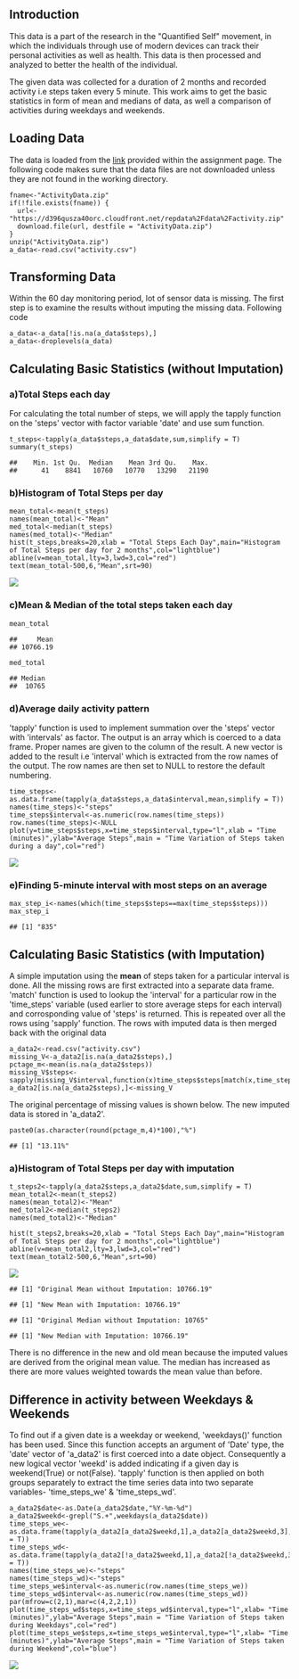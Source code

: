 Introduction
------------

This data is a part of the research in the "Quantified Self" movement,
in which the individuals through use of modern devices can track their
personal activities as well as health. This data is then processed and
analyzed to better the health of the individual.

The given data was collected for a duration of 2 months and recorded
activity i.e steps taken every 5 minute. This work aims to get the basic
statistics in form of mean and medians of data, as well a comparison of
activities during weekdays and weekends.

Loading Data
------------

The data is loaded from the
[link](https://d396qusza40orc.cloudfront.net/repdata%2Fdata%2Factivity.zip)
provided within the assignment page. The following code makes sure that
the data files are not downloaded unless they are not found in the
working directory.

    fname<-"ActivityData.zip"
    if(!file.exists(fname)) {
      url<-"https://d396qusza40orc.cloudfront.net/repdata%2Fdata%2Factivity.zip"
      download.file(url, destfile = "ActivityData.zip")
    }
    unzip("ActivityData.zip")
    a_data<-read.csv("activity.csv")

Transforming Data
-----------------

Within the 60 day monitoring period, lot of sensor data is missing. The
first step is to examine the results without imputing the missing data.
Following code

    a_data<-a_data[!is.na(a_data$steps),]
    a_data<-droplevels(a_data)

Calculating Basic Statistics (without Imputation)
-------------------------------------------------

### a)Total Steps each day

For calculating the total number of steps, we will apply the tapply
function on the 'steps' vector with factor variable 'date' and use sum
function.

    t_steps<-tapply(a_data$steps,a_data$date,sum,simplify = T)
    summary(t_steps)

    ##    Min. 1st Qu.  Median    Mean 3rd Qu.    Max. 
    ##      41    8841   10760   10770   13290   21190

### b)Histogram of Total Steps per day

    mean_total<-mean(t_steps)
    names(mean_total)<-"Mean"
    med_total<-median(t_steps)
    names(med_total)<-"Median"
    hist(t_steps,breaks=20,xlab = "Total Steps Each Day",main="Histogram of Total Steps per day for 2 months",col="lightblue")
    abline(v=mean_total,lty=3,lwd=3,col="red")
    text(mean_total-500,6,"Mean",srt=90)

![](PA1_template_files/figure-markdown_strict/HistWNA-1.png)

### c)Mean & Median of the total steps taken each day

    mean_total

    ##     Mean 
    ## 10766.19

    med_total

    ## Median 
    ##  10765

### d)Average daily activity pattern

'tapply' function is used to implement summation over the 'steps' vector
with 'intervals' as factor. The output is an array which is coerced to a
data frame. Proper names are given to the column of the result. A new
vector is added to the result i.e 'interval' which is extracted from the
row names of the output. The row names are then set to NULL to restore
the default numbering.

    time_steps<-as.data.frame(tapply(a_data$steps,a_data$interval,mean,simplify = T))
    names(time_steps)<-"steps"
    time_steps$interval<-as.numeric(row.names(time_steps))
    row.names(time_steps)<-NULL
    plot(y=time_steps$steps,x=time_steps$interval,type="l",xlab = "Time (minutes)",ylab="Average Steps",main = "Time Variation of Steps taken during a day",col="red")

![](PA1_template_files/figure-markdown_strict/unnamed-chunk-2-1.png)

### e)Finding 5-minute interval with most steps on an average

    max_step_i<-names(which(time_steps$steps==max(time_steps$steps)))
    max_step_i

    ## [1] "835"

Calculating Basic Statistics (with Imputation)
----------------------------------------------

A simple imputation using the **mean** of steps taken for a particular
interval is done. All the missing rows are first extracted into a
separate data frame. 'match' function is used to lookup the 'interval'
for a particular row in the 'time\_steps' variable (used earlier to
store average steps for each interval) and corrosponding value of
'steps' is returned. This is repeated over all the rows using 'sapply'
function. The rows with imputed data is then merged back with the
original data

    a_data2<-read.csv("activity.csv")
    missing_V<-a_data2[is.na(a_data2$steps),]
    pctage_m<-mean(is.na(a_data2$steps))
    missing_V$steps<-sapply(missing_V$interval,function(x)time_steps$steps[match(x,time_steps$interval)])
    a_data2[is.na(a_data2$steps),]<-missing_V

The original percentage of missing values is shown below. The new
imputed data is stored in 'a\_data2'.

    paste0(as.character(round(pctage_m,4)*100),"%")

    ## [1] "13.11%"

### a)Histogram of Total Steps per day with imputation

    t_steps2<-tapply(a_data2$steps,a_data2$date,sum,simplify = T)
    mean_total2<-mean(t_steps2)
    names(mean_total2)<-"Mean"
    med_total2<-median(t_steps2)
    names(med_total2)<-"Median"

    hist(t_steps2,breaks=20,xlab = "Total Steps Each Day",main="Histogram of Total Steps per day for 2 months",col="lightblue")
    abline(v=mean_total2,lty=3,lwd=3,col="red")
    text(mean_total2-500,6,"Mean",srt=90)

![](PA1_template_files/figure-markdown_strict/HISTWONA-1.png)

    ## [1] "Original Mean without Imputation: 10766.19"

    ## [1] "New Mean with Imputation: 10766.19"

    ## [1] "Original Median without Imputation: 10765"

    ## [1] "New Median with Imputation: 10766.19"

There is no difference in the new and old mean because the imputed
values are derived from the original mean value. The median has
increased as there are more values weighted towards the mean value than
before.

Difference in activity between Weekdays & Weekends
--------------------------------------------------

To find out if a given date is a weekday or weekend, 'weekdays()'
function has been used. Since this function accepts an argument of
'Date' type, the 'date' vector of 'a\_data2' is first coerced into a
date object. Consequently a new logical vector 'weekd' is added
indicating if a given day is weekend(True) or not(False). 'tapply'
function is then applied on both groups separately to extract the time
series data into two separate variables- 'time\_steps\_we' &
'time\_steps\_wd'.

    a_data2$date<-as.Date(a_data2$date,"%Y-%m-%d")
    a_data2$weekd<-grepl("S.+",weekdays(a_data2$date))
    time_steps_we<-as.data.frame(tapply(a_data2[a_data2$weekd,1],a_data2[a_data2$weekd,3],mean,simplify = T))
    time_steps_wd<-as.data.frame(tapply(a_data2[!a_data2$weekd,1],a_data2[!a_data2$weekd,3],mean,simplify = T))
    names(time_steps_we)<-"steps"
    names(time_steps_wd)<-"steps"
    time_steps_we$interval<-as.numeric(row.names(time_steps_we))
    time_steps_wd$interval<-as.numeric(row.names(time_steps_wd)) 
    par(mfrow=c(2,1),mar=c(4,2,2,1))
    plot(time_steps_wd$steps,x=time_steps_wd$interval,type="l",xlab= "Time (minutes)",ylab="Average Steps",main = "Time Variation of Steps taken during Weekdays",col="red")
    plot(time_steps_we$steps,x=time_steps_we$interval,type="l",xlab= "Time (minutes)",ylab="Average Steps",main = "Time Variation of Steps taken during Weekend",col="blue")

![](PA1_template_files/figure-markdown_strict/unnamed-chunk-7-1.png)
